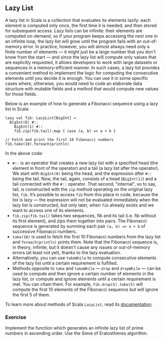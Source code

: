 ## Lazy List

A lazy list in Scala is a collection that evaluates its elements lazily: each element is computed only once, 
the first time it is needed, and then stored for subsequent access. 
Lazy lists can be infinite: their elements are computed on-demand, so if your program keeps accessing the next one 
in an infinite loop, the lazy list will grow until the program fails with an out-of-memory error. 
In practice, however, you will almost always need only a finite number of elements —
it might just be a large number that you don't know from the start — and since the lazy list will compute only values 
that are explicitly requested, it allows developers to work with large datasets or sequences in a memory-efficient manner. 
In such cases, a lazy list provides a convenient method to implement the logic for computing the consecutive elements 
until you decide it is enough. 
You can use it in some specific cases where, otherwise, you would need to code an elaborate data structure with mutable fields
and a method that would compute new values for those fields.


Below is an example of how to generate a Fibonacci sequence using a lazy list in Scala:

```
lazy val fib: LazyList[BigInt] =
  BigInt(0) #::
    BigInt(1) #::
    fib.zip(fib.tail).map { case (a, b) => a + b }

// Fetch and print the first 10 Fibonacci numbers
fib.take(10).foreach(println)
```

In the above code:
* `#::` is an operator that creates a new lazy list with a specified head (the element in front of the operator)
  and a tail (a lazy list after the operator). 
  We start with `BigInt(0)` being the head, and the expression after `#::` being the tail. 
  Now, the tail, again, consists of a head (`BigInt(1)`) and a tail connected with the `#::` operator. 
  That second, "internal", so to say, tail, is constructed with the `zip` method operating on the original lazy list, `fib`. 
  It’s possible to access `fib` from this place in code, because the list is lazy — the expression will not be evaluated 
  immediately when the lazy list is constructed, but only later, when `fib` already exists and we want to access one of its elements.
* `fib.zip(fib.tail)` takes two sequences, fib and its tail (i.e. fib without its first element), and zips them together into pairs. 
  The Fibonacci sequence is generated by summing each pair `(a, b) => a + b` of successive Fibonacci numbers.
* `take(10)` is used to fetch the first 10 Fibonacci numbers from the lazy list and `foreach(println)` prints them. 
  Note that the Fibonacci sequence is, in theory, infinite, but it doesn't cause any issues or out-of-memory errors 
  (at least not yet), thanks to the lazy evaluation.
* Alternatively, you can use `takeWhile` to compute consecutive elements of the lazy list until a certain requirement is fulfilled.
* Methods opposite to `take` and `takeWhile` — `drop` and `dropWhile` — can be used to compute and then ignore 
  a certain number of elements in the lazy list, or compute and ignore elements until a certain requirement is met. 
  You can chain them. 
  For example, `fib.drop(5).take(5)` will compute the first 10 elements of the Fibonacci sequence but will ignore the first 5 of them.

To learn more about methods of Scala `LazyList`, read its [documentation](https://www.scala-lang.org/api/current/scala/collection/immutable/LazyList.html).

### Exercise 

Implement the function which generates an infinite lazy list of prime numbers in ascending order. 
Use the Sieve of Eratosthenes algorithm.